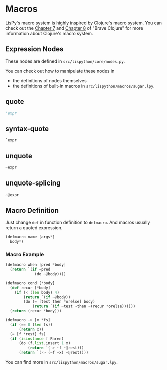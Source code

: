 # Macros
LisPy's macro system is highly inspired by Clojure's macro system.
You can check out the [Chapter 7](https://www.braveclojure.com/read-and-eval/) and [Chapter 8](https://www.braveclojure.com/writing-macros/) of "Brave Clojure" for more information about Clojure's macro system.
## Expression Nodes
These nodes are defined in `src/lispython/core/nodes.py`.

You can check out how to manipulate these nodes in

- the definitions of nodes themselves
- the definitions of built-in macros in `src/lispython/macros/sugar.lpy`.

## quote
```python
'expr
```
## syntax-quote
```python
`expr
```
## unquote
```python
~expr
```
## unquote-splicing
```python
~@expr
```
## Macro Definition
Just change `def` in function definition to `defmacro`. And macros usually return a quoted expression.
```python
(defmacro name [args*]
  body*)
```
### Macro Example
```python
(defmacro when [pred *body]
  (return `(if ~pred
             (do ~@body))))

(defmacro cond [*body]
  (def recur [*body]
    (if (< (len body) 4)
        (return `(if ~@body))
        (do (= [test then *orelse] body)
            (return `(if ~test ~then ~(recur *orelse))))))
  (return (recur *body)))

(defmacro -> [x *fs]
  (if (== 0 (len fs))
      (return x))
  (= [f *rest] fs)
  (if (isinstance f Paren)
      (do (f.list.insert 1 x)
          (return `(-> ~f ~@rest)))
      (return `(-> (~f ~x) ~@rest))))
```
You can find more in `src/lispython/macros/sugar.lpy`.